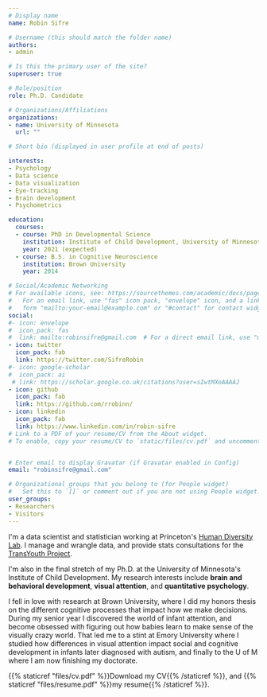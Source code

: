 ```yaml
---
# Display name
name: Robin Sifre

# Username (this should match the folder name)
authors:
- admin

# Is this the primary user of the site?
superuser: true

# Role/position
role: Ph.D. Candidate

# Organizations/Affiliations
organizations:
- name: University of Minnesota
  url: ""

# Short bio (displayed in user profile at end of posts)

interests:
- Psychology
- Data science
- Data visualization 
- Eye-tracking
- Brain development
- Psychometrics

education:
  courses:
  - course: PhD in Developmental Science
    institution: Institute of Child Development, University of Minnesota
    year: 2021 (expected)
  - course: B.S. in Cognitive Neuroscience
    institution: Brown University
    year: 2014

# Social/Academic Networking
# For available icons, see: https://sourcethemes.com/academic/docs/page-builder/#icons
#   For an email link, use "fas" icon pack, "envelope" icon, and a link in the
#   form "mailto:your-email@example.com" or "#contact" for contact widget.
social:
#- icon: envelope
#  icon_pack: fas
#  link: mailto:robinsifre@gmail.com  # For a direct email link, use "mailto:robinsifre@gmail.com".
- icon: twitter
  icon_pack: fab
  link: https://twitter.com/SifreRobin
#- icon: google-scholar
#  icon_pack: ai
 # link: https://scholar.google.co.uk/citations?user=sIwtMXoAAAAJ
- icon: github
  icon_pack: fab
  link: https://github.com/rrobinn/
- icon: linkedin
  icon_pack: fab
  link: https://www.linkedin.com/in/robin-sifre
# Link to a PDF of your resume/CV from the About widget.
# To enable, copy your resume/CV to `static/files/cv.pdf` and uncomment the lines below.


# Enter email to display Gravatar (if Gravatar enabled in Config)
email: "robinsifre@gmail.com"

# Organizational groups that you belong to (for People widget)
#   Set this to `[]` or comment out if you are not using People widget.
user_groups:
- Researchers
- Visitors
---
```

I'm a data scientist and statistician working at Princeton's [Human Diversity Lab](https://hudl.princeton.edu/). I manage and wrangle data, and provide stats consultations for the [TransYouth Project](https://hudl.princeton.edu/research-0).  

I'm also in the final stretch of my Ph.D. at the University of Minnesota's Institute of Child Development. My research interests include  <b>brain and behavioral development</b>, <b>visual attention</b>, and <b>quantitative psychology</b>.  

I fell in love with research at Brown University, where I did my honors thesis on the different cognitive processes that impact how we make  decisions. During my senior year I discovered the world of infant attention, and become obsessed with figuring out how babies learn to make sense of the visually crazy world. That led me to a stint at Emory University where I studied how differences in visual attention impact social and cognitive development in infants later diagnosed with autism, and finally to the U of M where I am now finishing my doctorate.

{{% staticref "files/cv.pdf" %}}Download my CV{{% /staticref %}}, and {{% staticref "files/resume.pdf" %}}my resume{{% /staticref %}}.  



